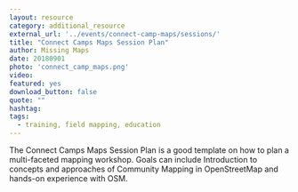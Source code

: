 ```yaml
---
layout: resource
category: additional_resource
external_url: '../events/connect-camp-maps/sessions/'
title: "Connect Camps Maps Session Plan"
author: Missing Maps
date: 20180901
photo: 'connect_camp_maps.png'
video: 
featured: yes
download_button: false
quote: ""
hashtag:
tags:
  - training, field mapping, education
---
```


The Connect Camps Maps Session Plan is a good template on how to plan a multi-faceted mapping workshop. Goals can include Introduction to concepts and approaches of Community Mapping in OpenStreetMap and hands-on experience with OSM.

